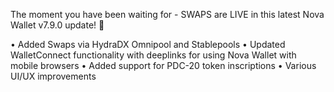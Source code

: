 The moment you have been waiting for - SWAPS are LIVE in this latest Nova Wallet v7.9.0 update! 🎁

 • Added Swaps via HydraDX Omnipool and Stablepools
 • Updated WalletConnect functionality with deeplinks for using Nova Wallet with mobile browsers
 • Added support for PDC-20 token inscriptions
 • Various UI/UX improvements